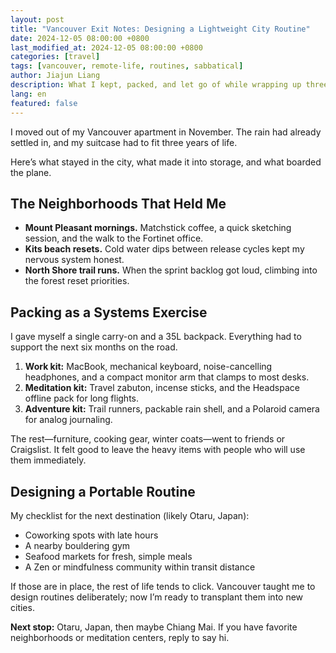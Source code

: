 ```yaml
---
layout: post
title: "Vancouver Exit Notes: Designing a Lightweight City Routine"
date: 2024-12-05 08:00:00 +0800
last_modified_at: 2024-12-05 08:00:00 +0800
categories: [travel]
tags: [vancouver, remote-life, routines, sabbatical]
author: Jiajun Liang
description: What I kept, packed, and let go of while wrapping up three years in Vancouver before a sabbatical.
lang: en
featured: false
---
```


I moved out of my Vancouver apartment in November. The rain had already settled in, and my suitcase had to fit three years of life.

Here’s what stayed in the city, what made it into storage, and what boarded the plane.

## The Neighborhoods That Held Me

- **Mount Pleasant mornings.** Matchstick coffee, a quick sketching session, and the walk to the Fortinet office.
- **Kits beach resets.** Cold water dips between release cycles kept my nervous system honest.
- **North Shore trail runs.** When the sprint backlog got loud, climbing into the forest reset priorities.

## Packing as a Systems Exercise

I gave myself a single carry-on and a 35L backpack. Everything had to support the next six months on the road.

1. **Work kit:** MacBook, mechanical keyboard, noise-cancelling headphones, and a compact monitor arm that clamps to most desks.
2. **Meditation kit:** Travel zabuton, incense sticks, and the Headspace offline pack for long flights.
3. **Adventure kit:** Trail runners, packable rain shell, and a Polaroid camera for analog journaling.

The rest—furniture, cooking gear, winter coats—went to friends or Craigslist. It felt good to leave the heavy items with people who will use them immediately.

## Designing a Portable Routine

My checklist for the next destination (likely Otaru, Japan):

- Coworking spots with late hours
- A nearby bouldering gym
- Seafood markets for fresh, simple meals
- A Zen or mindfulness community within transit distance

If those are in place, the rest of life tends to click. Vancouver taught me to design routines deliberately; now I’m ready to transplant them into new cities.

**Next stop:** Otaru, Japan, then maybe Chiang Mai. If you have favorite neighborhoods or meditation centers, reply to say hi.
